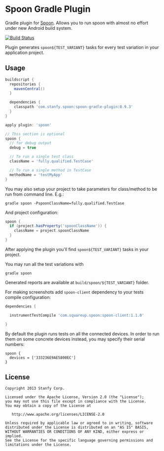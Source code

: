 Spoon Gradle Plugin===================Gradle plugin for [Spoon](https://github.com/square/spoon).Allows you to run spoon with almost no effort under new Android build system.[![Build Status](https://travis-ci.org/stanfy/spoon-gradle-plugin.png?branch=master)](https://travis-ci.org/stanfy/spoon-gradle-plugin)Plugin generates `spoon${TEST_VARIANT}` tasks for every test variation in your application project.Usage-----```groovybuildscript {  repositories {    mavenCentral()  }  dependencies {    classpath 'com.stanfy.spoon:spoon-gradle-plugin:0.9.3'  }}apply plugin: 'spoon'// This section is optionalspoon {  // for debug output  debug = true  // To run a single test class  className = 'fully.qualified.TestCase'  // To run a single method in TestCase  methodName = 'testMyApp'}```You may also setup your project to take parameters for class/method to be run from command line. E.g.:```gradle spoon -PspoonClassName=fully.qualified.TestCase```And project configuration:```groovyspoon {  if (project.hasProperty('spoonClassName')) {    className = project.spoonClassName    }}```After applying the plugin you'll find `spoon${TEST_VARIANT}` tasks in your project.You may run all the test variations with```gradle spoon```Generated reports are available at `build/spoon/${TEST_VARIANT}` folder.For making screenshots add `spoon-client` dependency to your tests compile configuration:```groovydependencies {  instrumentTestCompile 'com.squareup.spoon:spoon-client:1.1.0'}```By default the plugin runs tests on all the connected devices.In order to run them on some concrete devices instead, you may specify their serial numbers:```spoon {  devices = ['333236E9AE5800EC']}```License-------    Copyright 2013 Stanfy Corp.    Licensed under the Apache License, Version 2.0 (the "License");    you may not use this file except in compliance with the License.    You may obtain a copy of the License at       http://www.apache.org/licenses/LICENSE-2.0    Unless required by applicable law or agreed to in writing, software    distributed under the License is distributed on an "AS IS" BASIS,    WITHOUT WARRANTIES OR CONDITIONS OF ANY KIND, either express or implied.    See the License for the specific language governing permissions and    limitations under the License.